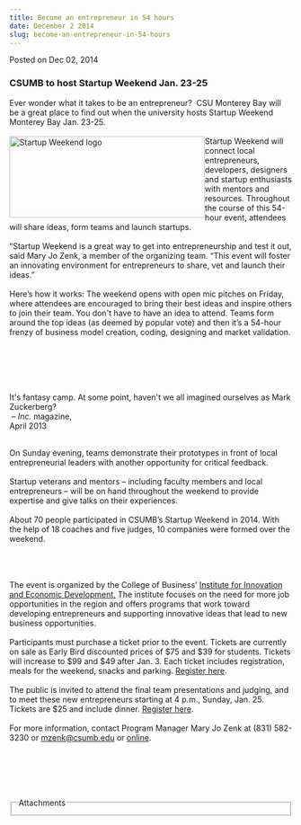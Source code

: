 ```yaml
---
title: Become an entrepreneur in 54 hours
date: December 2 2014
slug: become-an-entrepreneur-in-54-hours
---
```


 



<span class="date">Posted on Dec 02, 2014    </span>
<h3>CSUMB to host Startup Weekend Jan. 23-25</h3>
<p>Ever wonder what it takes to be an entrepreneur? &#x2028;CSU Monterey
Bay will be a great place to find out when the university hosts
Startup Weekend Monterey Bay Jan. 23-25.<br>
<br>
<img alt="Startup Weekend logo" src="https://news.csumb.edu/sites/default/files/65/attachments/news/images/startup_weekend_0.jpeg" style="width:348px; height:145px; float:left">Startup Weekend
will connect local entrepreneurs, developers, designers and startup
enthusiasts with mentors and resources. Throughout the course of
this 54-hour event, attendees will share ideas, form teams and
launch startups. &#x2028;<br>
&#x2028;<br>
&#x201C;Startup Weekend is a great way to get into entrepreneurship and
test it out, said Mary Jo Zenk, a member of the organizing team.
&#x201C;This event will foster an innovating environment for entrepreneurs
to share, vet and launch their ideas.&#x201D;<br>
<br>
Here&#x2019;s how it works: The weekend opens with open mic pitches on
Friday, where attendees are encouraged to bring their best ideas
and inspire others to join their team. You don&apos;t have to have an
idea to attend. Teams form around the top ideas (as deemed by
popular vote) and then it&#x2019;s a 54-hour frenzy of business model
creation, coding, designing and market validation.</br></br></br></br></img></br></br></p>
<p class="pullquote">It&apos;s fantasy camp. At some point, haven&apos;t we
all imagined ourselves as Mark Zuckerberg?<br>
&#x2028;&#x2013;&#xA0;<em>Inc.</em> magazine,<br>
April 2013</br></br></p>
<p>On Sunday evening, teams demonstrate their prototypes in front
of local entrepreneurial leaders with another opportunity for
critical feedback.<br>
<br>
Startup veterans and mentors &#x2013; including faculty members and local
entrepreneurs &#x2013; will be on hand throughout the weekend to provide
expertise and give talks on their experiences.<br>
<br>
About 70 people participated in CSUMB&#x2019;s Startup Weekend in 2014.
With the help of 18 coaches and five judges, 10 companies were
formed over the weekend.</br></br></br></br></p>
<p>The event is organized by the College of Business&#x2019; <a href="https://innovation.csumb.edu" rel="nofollow">Institute for
Innovation and Economic Development.</a> The institute focuses on
the need for more job opportunities in the region and offers
programs that work toward developing entrepreneurs and supporting
innovative ideas that lead to new business opportunities.<br>
<br>
Participants must purchase a ticket prior to the event. Tickets are
currently on sale as Early Bird discounted prices of $75 and $39
for students. Tickets will increase to $99 and $49 after Jan. 3.
Each ticket includes registration, meals for the weekend, snacks
and parking. <a href="https://www.up.co/communities/usa/monterey-bay/startup-weekend/4824" rel="nofollow">Register here</a>.<br>
<br>
The public is invited to attend the final team presentations and
judging, and to meet these new entrepreneurs starting at 4 p.m.,
Sunday, Jan. 25. Tickets are $25 and include dinner. <a href="https://www.up.co/communities/usa/monterey-bay/startup-weekend/4824" rel="nofollow">Register here</a>.<br>
<br>
For more information, contact Program Manager Mary Jo Zenk at (831)
582-3230 or <a href="mailto:mzenk@csumb.edu">mzenk@csumb.edu</a> or
<a href="https://www.up.co/communities/usa/monterey-bay/" rel="nofollow">online</a>.&#xA0;</br></br></br></br></br></br></p>
<fieldset class="fieldgroup group-attachments">
<legend>Attachments</legend>
<div class="field field-type-emvideo field-field-attach-video">
<div class="field-items">
<div class="field-item odd">
<div class="emvideo emvideo-video emvideo-vimeo"><object type="application/x-shockwave-flash" width="425" height="350" data="https://www.vimeo.com/moogaloop.swf?clip_id=28872840&amp;server=www.vimeo.com&amp;fullscreen=1&amp;show_title=0&amp;show_byline=0&amp;show_portrait=0&amp;color=">
<param name="quality" value="best">
<param name="wmode" value="transparent">
<param name="allowfullscreen" value="true">
<param name="scale" value="showAll">
<param name="movie" value="https://www.vimeo.com/moogaloop.swf?clip_id=28872840&amp;server=www.vimeo.com&amp;fullscreen=1&amp;show_title=0&amp;show_byline=0&amp;show_portrait=0&amp;color="/></param></param></param></param></object></div>
</div>
</div>
</div>
</fieldset>





```
